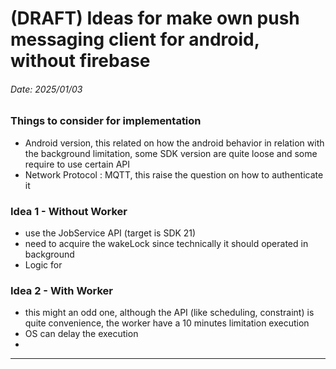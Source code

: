 # (DRAFT) Ideas for make own push messaging client for android, without firebase
###### Date: 2025/01/03

### Things to consider for implementation
* Android version, this related on how the android behavior in relation with the background limitation, some SDK version are quite loose and some require to use certain API
* Network Protocol : MQTT, this raise the question on how to authenticate it

### Idea 1 - Without Worker
*  use the JobService API (target is SDK 21)
*  need to acquire the wakeLock since technically it should operated in background
*  Logic for
### Idea 2 - With Worker
* this might an odd one, although the API (like scheduling, constraint) is quite convenience, the worker have a 10 minutes limitation execution
* OS can delay the execution
* 
---
